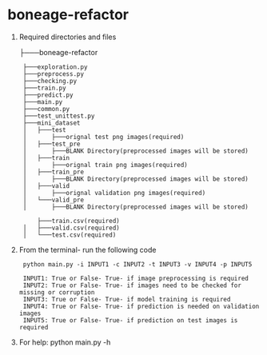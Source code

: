 # boneage-refactor

1) Required directories and files

	├───boneage-refactor    

		├───exploration.py
		├───preprocess.py
		├───checking.py
		├───train.py
		├───predict.py
		├───main.py
		├───common.py
		├───test_unittest.py
		├───mini_dataset
		│   ├───test
		│		├───orignal test png images(required)
		│   ├───test_pre
		│		├───BLANK Directory(preprocessed images will be stored)
		│   ├───train
		│		├───orignal train png images(required)
		│   ├───train_pre
		│		├───BLANK Directory(preprocessed images will be stored)
		│   ├───valid
		│		├───orignal validation png images(required)
		│   └───valid_pre
		│		├───BLANK Directory(preprocessed images will be stored)

			├───train.csv(required)
		│   ├───valid.csv(required)
		│   └───test.csv(required)

2) From the terminal- run the following code

		python main.py -i INPUT1 -c INPUT2 -t INPUT3 -v INPUT4 -p INPUT5

		INPUT1: True or False- True- if image preprocessing is required
		INPUT2: True or False- True- if images need to be checked for missing or corruption
		INPUT3: True or False- True- if model training is required
		INPUT4: True or False- True- if prediction is needed on validation images
		INPUT5: True or False- True- if prediction on test images is required
3) For help: python main.py -h

